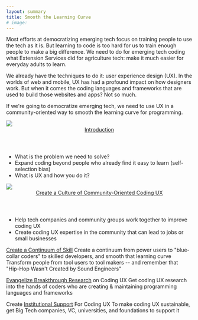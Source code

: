 ```yaml
---
layout: summary
title: Smooth the Learning Curve
# image:
---
```

Most efforts at democratizing emerging tech focus on training people to use the tech as it is.  But learning to code is too hard for us to train enough people to make a big difference. We need to do for emerging tech coding what Extension Services did for agriculture tech: make it much easier for everyday adults to learn.

We already have the techniques to do it: user experience design (UX).  In the worlds of web and mobile, UX has had a profound impact on how designers work.  But when it comes the coding languages and frameworks that are used to build those websites and apps? Not so much.

If we're going to democratize emerging tech, we need to use UX in a community-oriented way to smooth the learning curve for programming.


<div class="article-summaries">

<div class="article-summary">
<div class="image"><img src="{{ "assets/images/paint-brushes-1366198-pxh.jpg" | relative_url }}">
</div>
<div class="content">
<header> <a href="05-why-how-smooth-curve.html">Introduction</a></header>
<ul>
<li>What is the problem we need to solve?</li>
<li>Expand coding beyond people who already find it easy to learn (self-selection bias)</li>
<li>What is UX and how you do it?</li>
</ul>
</div></div>


<div class="article-summary">
<div class="image">
<img src="{{ "/assets/images/painted-hands-1332840-pxh.jpg" | relative_url }}">
</div>
<div class="content">
<header> <a href=" 10-culture-community-coding-UX.html">Create a Culture of Community-Oriented Coding UX</a></header>
<ul>
<li>Help tech companies and community groups work together to improve coding UX </li>
<li>Create coding UX expertise in the community that can lead to jobs or small businesses</li>
</ul>
</div></div>



</div> <!-- end article-summaries -->

[Create a Continuum of Skill](20-continuum-skill.html)
Create a continuum from power users to "blue-collar coders" to skilled developers, and smooth that learning curve
Transform people from tool users to tool makers -- and remember that "Hip-Hop Wasn't Created by Sound Engineers"

[Evangelize Breakthrough Research](30-evangelize-research.html) on Coding UX
Get coding UX research into the hands of coders who are creating &amp; maintaining programming languages and frameworks

Create [Institutional Support](40-institutional-support) For Coding UX
To make coding UX sustainable, get Big Tech companies, VC, universities, and foundations to support it






<!-- <div class="test">
<div class="my-box a">A</div>
<div class="my-box b">B</div>
<div class="my-box c">C</div>
<div class="my-box d">D</div>
<div class="my-box e">E</div>
<div class="my-box f">F</div>
</div> -->
